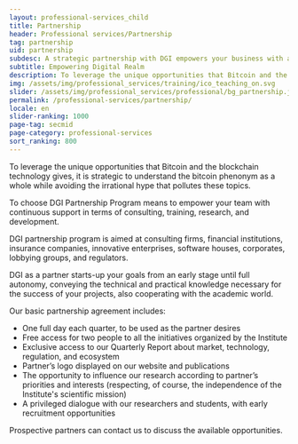 ```yaml
---
layout: professional-services_child
title: Partnership
header: Professional services/Partnership
tag: partnership
uid: partnership
subdesc: A strategic partnership with DGI empowers your business with a proper understanding of Bitcoin, crypto assets, and blockchain technology.
subtitle: Empowering Digital Realm
description: To leverage the unique opportunities that Bitcoin and the blockchain technology gives, it is strategic to understand the bitcoin phenonym as a whole while avoiding the irrational hype that pollutes these topics.
img: /assets/img/professional_services/training/ico_teaching_on.svg
slider: /assets/img/professional_services/professional/bg_partnership.jpg
permalink: /professional-services/partnership/
locale: en
slider-ranking: 1000
page-tag: secmid
page-category: professional-services
sort_ranking: 800
---
```


To leverage the unique opportunities that Bitcoin and the blockchain technology gives, it is strategic to understand the bitcoin phenonym as a whole while avoiding the irrational hype that pollutes these topics.

To choose DGI Partnership Program means to empower your team with continuous support in terms of consulting, training, research, and development.

DGI partnership program is aimed at consulting firms, financial institutions, insurance companies, innovative enterprises, software houses, corporates, lobbying groups, and regulators.

DGI as a partner starts-up your goals from an early stage until full autonomy, conveying the technical and practical knowledge necessary for the success of your projects, also cooperating with the academic world.

Our basic partnership agreement includes:

- One full day each quarter, to be used as the partner desires
- Free access for two people to all the initiatives organized by the Institute
- Exclusive access to our Quarterly Report about market, technology, regulation, and ecosystem
- Partner’s logo displayed on our website and publications
- The opportunity to influence our research according to partner’s priorities and interests (respecting, of course, the independence of the Institute's scientific mission)
- A privileged dialogue with our researchers and students, with early recruitment opportunities

Prospective partners can contact us to discuss the available opportunities.
